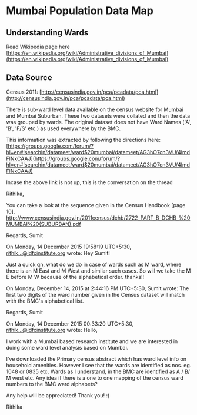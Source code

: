 
# Mumbai Population Data Map




## Understanding Wards

Read Wikipedia page here [https://en.wikipedia.org/wiki/Administrative_divisions_of_Mumbai](https://en.wikipedia.org/wiki/Administrative_divisions_of_Mumbai)

## Data Source

Census 2011: [http://censusindia.gov.in/pca/pcadata/pca.html](http://censusindia.gov.in/pca/pcadata/pca.html)

There is sub-ward level data available on the census website for Mumbai and Mumbai Suburban. These two datasets were collated and then the data was grouped by wards. 
The original dataset does not have Ward Names ('A', 'B', 'F/S' etc.) as used everywhere by the BMC. 

This information was extracted by following the directions here: [https://groups.google.com/forum/?hl=en#!searchin/datameet/ward$20mumbai/datameet/AG3hO7cn3VU/4lmdFlNxCAAJ](https://groups.google.com/forum/?hl=en#!searchin/datameet/ward$20mumbai/datameet/AG3hO7cn3VU/4lmdFlNxCAAJ)

Incase the above link is not up, this is the conversation on the thread

> 
Rithika,

You can take a look at the sequence given in the Census Handbook [page 10].
http://www.censusindia.gov.in/2011census/dchb/2722_PART_B_DCHB_%20MUMBAI%20(SUBURBAN).pdf

Regards,
Sumit

On Monday, 14 December 2015 19:58:19 UTC+5:30, rithik...@idfcinstitute.org wrote:
Hey Sumit!

Just a quick qn, what do we do in case of wards such as M ward, where there is an M East and M West and similar such cases. So will we take the M E before M W because of the alphabetical order. thanks!!

On Monday, December 14, 2015 at 2:44:16 PM UTC+5:30, Sumit wrote:
The first two digits of the ward number given in the Census dataset will match with the BMC's alphabetical list. 

Regards,
Sumit

On Monday, 14 December 2015 00:33:20 UTC+5:30, rithik...@idfcinstitute.org wrote:
Hello, 

I work with a Mumbai based research institute and we are interested in doing some ward level analysis based on Mumbai. 

I've downloaded the Primary census abstract which has ward level info on household amenities. However I see that the wards are identified as nos. eg. 1048 or 0835 etc. Wards as I understand, in the BMC are identified as A / B/ M west etc. Any idea if there is a one to one mapping of the census ward numbers to the BMC ward alphabets? 

Any help will be appreciated! Thank you! :) 

Rithika 

